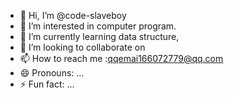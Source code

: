 - 👋 Hi, I’m @code-slaveboy
- 👀 I’m interested in computer program.
- 🌱 I’m currently learning data structure,
- 💞️ I’m looking to collaborate on 
- 📫 How to reach me :qqemai166072779@qq.com
- 😄 Pronouns: ...
- ⚡ Fun fact: ...

<!---
code-slaveboy/code-slaveboy is a ✨ special ✨ repository because its `README.md` (this file) appears on your GitHub profile.
You can click the Preview link to take a look at your changes.
--->
